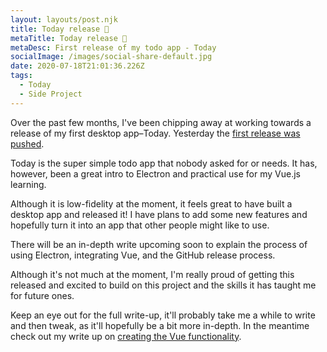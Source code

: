 ```yaml
---
layout: layouts/post.njk
title: Today release 🎉
metaTitle: Today release 🎉
metaDesc: First release of my todo app - Today
socialImage: /images/social-share-default.jpg
date: 2020-07-18T21:01:36.226Z
tags:
  - Today
  - Side Project
---
```

Over the past few months, I've been chipping away at working towards a release of my first desktop app–Today. Yesterday the [first release was pushed](https://github.com/jimbateson/today/releases/tag/v0.0.1).

Today is the super simple todo app that nobody asked for or needs. It has, however, been a great intro to Electron and practical use for my Vue.js learning.

Although it is low-fidelity at the moment, it feels great to have built a desktop app and released it! I have plans to add some new features and hopefully turn it into an app that other people might like to use.

There will be an in-depth write upcoming soon to explain the process of using Electron, integrating Vue, and the GitHub release process.

Although it's not much at the moment, I'm really proud of getting this released and excited to build on this project and the skills it has taught me for future ones.

Keep an eye out for the full write-up, it'll probably take me a while to write and then tweak, as it'll hopefully be a bit more in-depth. In the meantime check out my write up on [creating the Vue functionality](https://jamesbateson.co.uk/articles/building-a-simple-todo-app-with-vue-js/).